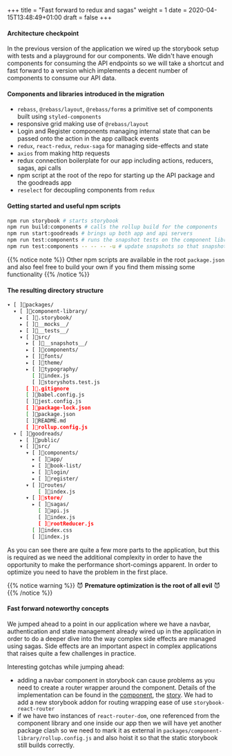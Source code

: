+++
title = "Fast forward to redux and sagas"
weight = 1
date = 2020-04-15T13:48:49+01:00
draft = false
+++

#### Architecture checkpoint

In the previous version of the application we wired up the storybook setup with tests and a playground for our
components. We didn't have enough components for consuming the API endpoints so we will take a shortcut and fast forward
to a version which implements a decent number of components to consume our API data.

#### Components and libraries introduced in the migration

- `rebass`, `@rebass/layout`, `@rebass/forms` a primitive set of components built using `styled-components`
- responsive grid making use of `@rebass/layout`
- Login and Register components managing internal state that can be passed onto the action in the app
  callback events
- `redux`, `react-redux`, `redux-saga` for managing side-effects and state
- `axios` from making http requests
- redux connection boilerplate for our app including actions, reducers, sagas, api calls
- npm script at the root of the repo for starting up the API package and the goodreads app
- `reselect` for decoupling components from `redux`

#### Getting started and useful npm scripts

```bash
npm run storybook # starts storybook
npm run build:components # calls the rollup build for the components
npm run start:goodreads # brings up both app and api servers
npm run test:components # runs the snapshot tests on the component library via storyshots
npm run test:components -- -- -- -u # update snapshots so that snapshots are up to date
```

{{% notice note %}}
Other npm scripts are available in the root `package.json` and also feel free to build your own if you find them missing
some functionality
{{% /notice %}}

#### The resulting directory structure

```bash
▾ [ ]packages/
  ▾ [ ]component-library/
    ▸ [ ].storybook/
    ▸ [ ]__mocks__/
    ▸ [ ]__tests__/
    ▾ [ ]src/
      ▸ [ ]__snapshots__/
      ▸ [ ]components/
      ▸ [ ]fonts/
      ▸ [ ]theme/
      ▸ [ ]typography/
        [ ]index.js
        [ ]storyshots.test.js
      [ ].gitignore
      [ ]babel.config.js
      [ ]jest.config.js
      [ ]package-lock.json
      [ ]package.json
      [ ]README.md
      [ ]rollup.config.js
  ▾ [ ]goodreads/
    ▸ [ ]public/
    ▾ [ ]src/
      ▾ [ ]components/
        ▸ [ ]app/
        ▸ [ ]book-list/
        ▸ [ ]login/
        ▸ [ ]register/
      ▾ [ ]routes/
          [ ]index.js
      ▾ [ ]store/
        ▸ [ ]sagas/
          [ ]api.js
          [ ]index.js
          [ ]rootReducer.js
        [ ]index.css
        [ ]index.js
```

As you can see there are quite a few more parts to the application, but this is required as we need the
additional complexity in order to have the opportunity to make the performance short-comings apparent. In order to optimize you
need to have the problem in the first place.

{{% notice warning %}}
😈 **Premature optimization is the root of all evil** 😈
{{% /notice %}}

#### Fast forward noteworthy concepts

We jumped ahead to a point in our application where we have a navbar, authentication and state management already wired
up in the application in order to do a deeper dive into the way complex side effects are managed using sagas. Side
effects are an important aspect in complex applications that raises quite a few challenges in practice.

Interesting gotchas while jumping ahead:

- adding a navbar component in storybook can cause problems as you need to create a router wrapper around the component.
  Details of the implementation can be found in the
  [component](https://github.com/adaschevici/goodreads-v2/blob/03-fast-forward-branch/packages/component-library/src/components/nav-bar/index.js),
  the [story](https://github.com/adaschevici/goodreads-v2/blob/03-fast-forward-branch/packages/component-library/src/components/nav-bar/index.stories.js). We had
  to add a new storybook addon for routing wrapping ease of use `storybook-react-router`
- if we have two instances of `react-router-dom`, one referenced from the component library and one inside our app then
  we will have yet another package clash so we need to mark it as external in
  `packages/component-library/rollup.config.js` and also hoist it so that the static storybook still builds correctly.

